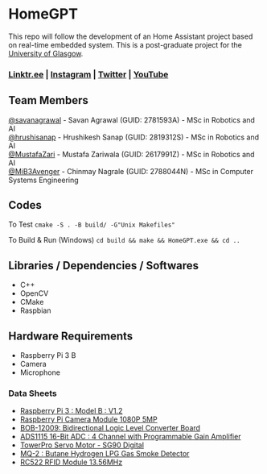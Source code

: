 # HomeGPT

This repo will follow the development of an Home Assistant project based on real-time embedded system. This is a post-graduate project for the [University of Glasgow](https://gla.ac.uk).

### [Linktr.ee](https://linktr.ee/homegpt) | [Instagram](https://www.instagram.com/homegpt/) | [Twitter](http://twitter.com/HomeGPT) | [YouTube](https://www.youtube.com/@HomeGPT)



## Team Members

[@savanagrawal](https://github.com/savanagrawal) - Savan Agrawal (GUID: 2781593A) - MSc in Robotics and AI<br>
[@hrushisanap](https://github.com/hrushisanap) - Hrushikesh Sanap (GUID: 2819312S) - MSc in Robotics and AI<br>
[@MustafaZari](https://github.com/MustafaZari) - Mustafa Zariwala (GUID: 2617991Z) - MSc in Robotics and AI<br>
[@MiB3Avenger](https://github.com/MiB3Avenger) - Chinmay Nagrale (GUID: 2788044N) - MSc in Computer Systems Engineering<br>



## Codes

To Test
```cmake -S . -B build/ -G"Unix Makefiles"```

To Build & Run (Windows)
```cd build && make && HomeGPT.exe && cd ..```

## Libraries / Dependencies / Softwares

- C++
- OpenCV
- CMake
- Raspbian

## Hardware Requirements

- Raspberry Pi 3 B
- Camera
- Microphone




### Data Sheets
- [Raspberry Pi 3 : Model B : V1.2](https://www.distrelec.biz/Web/Downloads/_t/ds/RASPBERRY%20PI%203%20B_eng_tds.pdf)
- [Raspberry Pi Camera Module 1080P 5MP](https://cdn.sparkfun.com/datasheets/Dev/RaspberryPi/RPiCamMod2.pdf
)
- [BOB-12009: Bidirectional Logic Level Converter Board](http://cdn.sparkfun.com/datasheets/BreakoutBoards/BSS138.pdf
)
- [ADS1115 16-Bit ADC : 4 Channel with Programmable Gain Amplifier](https://cdn-shop.adafruit.com/datasheets/ads1115.pdf
)
- [TowerPro Servo Motor - SG90 Digital](https://datasheetspdf.com/pdf-file/791970/TowerPro/SG90/1
)
- [MQ-2 : Butane Hydrogen LPG Gas Smoke Detector](https://datasheetspdf.com/pdf-file/622943/Hanwei/MQ-2/1
)
- [RC522 RFID Module 13.56MHz](https://www.hobbytronics.co.uk/datasheets/sensors/MFRC522.pdf
)

